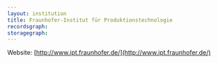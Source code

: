 ```yaml
---
layout: institution
title: Fraunhofer-Institut für Produktionstechnologie
recordsgraph: 
storagegraph: 
---
```


Website: [http://www.ipt.fraunhofer.de/](http://www.ipt.fraunhofer.de/)

